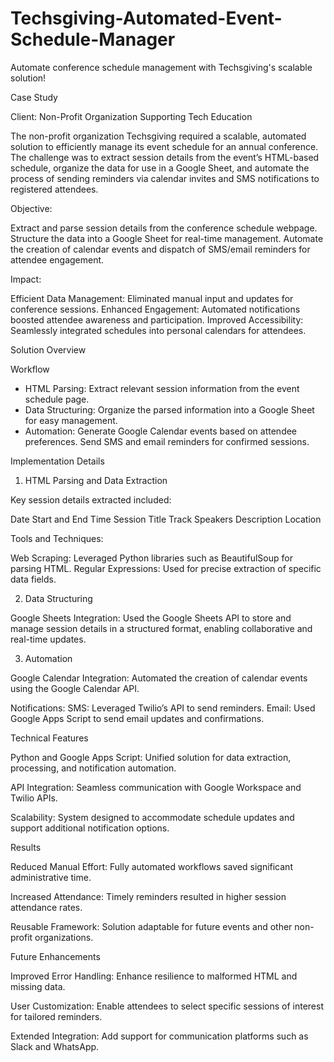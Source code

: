 # Techsgiving-Automated-Event-Schedule-Manager
Automate conference schedule management with Techsgiving's scalable solution!

Case Study

Client: Non-Profit Organization Supporting Tech Education

The non-profit organization Techsgiving required a scalable, automated solution to efficiently manage its event schedule for an annual conference. The challenge was to extract session details from the event’s HTML-based schedule, organize the data for use in a Google Sheet, and automate the process of sending reminders via calendar invites and SMS notifications to registered attendees.

Objective:

Extract and parse session details from the conference schedule webpage.
Structure the data into a Google Sheet for real-time management.
Automate the creation of calendar events and dispatch of SMS/email reminders for attendee engagement.

Impact:

Efficient Data Management: Eliminated manual input and updates for conference sessions.
Enhanced Engagement: Automated notifications boosted attendee awareness and participation.
Improved Accessibility: Seamlessly integrated schedules into personal calendars for attendees.

Solution Overview

Workflow

- HTML Parsing: Extract relevant session information from the event schedule page.
- Data Structuring: Organize the parsed information into a Google Sheet for easy management.
- Automation:
Generate Google Calendar events based on attendee preferences.
Send SMS and email reminders for confirmed sessions.

Implementation Details
1. HTML Parsing and Data Extraction

Key session details extracted included:

Date
Start and End Time
Session Title
Track
Speakers
Description
Location

Tools and Techniques:

Web Scraping: Leveraged Python libraries such as BeautifulSoup for parsing HTML.
Regular Expressions: Used for precise extraction of specific data fields.


2. Data Structuring

Google Sheets Integration: Used the Google Sheets API to store and manage session details in a structured format, enabling collaborative and real-time updates.

3. Automation

Google Calendar Integration: Automated the creation of calendar events using the Google Calendar API.

Notifications:
SMS: Leveraged Twilio’s API to send reminders.
Email: Used Google Apps Script to send email updates and confirmations.

Technical Features

Python and Google Apps Script: Unified solution for data extraction, processing, and notification automation.

API Integration: Seamless communication with Google Workspace and Twilio APIs.

Scalability: System designed to accommodate schedule updates and support additional notification options.

Results

Reduced Manual Effort: Fully automated workflows saved significant administrative time.

Increased Attendance: Timely reminders resulted in higher session attendance rates.

Reusable Framework: Solution adaptable for future events and other non-profit organizations.


Future Enhancements

Improved Error Handling: Enhance resilience to malformed HTML and missing data.

User Customization: Enable attendees to select specific sessions of interest for tailored reminders.

Extended Integration: Add support for communication platforms such as Slack and WhatsApp.
